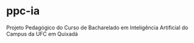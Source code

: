 # ppc-ia
Projeto Pedagógico do Curso de Bacharelado em Inteligência Artificial do Campus da UFC em Quixadá
